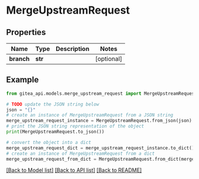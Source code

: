 # MergeUpstreamRequest


## Properties

Name | Type | Description | Notes
------------ | ------------- | ------------- | -------------
**branch** | **str** |  | [optional] 

## Example

```python
from gitea_api.models.merge_upstream_request import MergeUpstreamRequest

# TODO update the JSON string below
json = "{}"
# create an instance of MergeUpstreamRequest from a JSON string
merge_upstream_request_instance = MergeUpstreamRequest.from_json(json)
# print the JSON string representation of the object
print(MergeUpstreamRequest.to_json())

# convert the object into a dict
merge_upstream_request_dict = merge_upstream_request_instance.to_dict()
# create an instance of MergeUpstreamRequest from a dict
merge_upstream_request_from_dict = MergeUpstreamRequest.from_dict(merge_upstream_request_dict)
```
[[Back to Model list]](../README.md#documentation-for-models) [[Back to API list]](../README.md#documentation-for-api-endpoints) [[Back to README]](../README.md)


